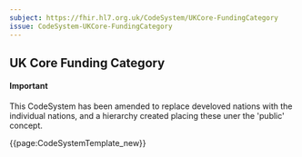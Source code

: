 ```yaml
---
subject: https://fhir.hl7.org.uk/CodeSystem/UKCore-FundingCategory
issue: CodeSystem-UKCore-FundingCategory
---
```

## UK Core Funding Category

<div id="newAsset" markdown="span" class="alert alert-success" role="alert"><h4><i class="fa fa-star"></i> Important</h4> This CodeSystem has been amended to replace develoved nations with the individual nations, and a hierarchy created placing these uner the 'public' concept. </div>

{{page:CodeSystemTemplate_new}}
